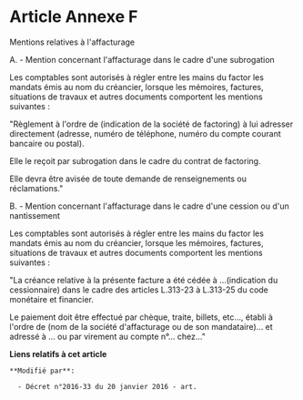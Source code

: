 # Article Annexe F

Mentions relatives à l'affacturage

A. - Mention concernant l'affacturage dans le cadre d'une subrogation

Les comptables sont autorisés à régler entre les mains du factor les mandats émis au nom du créancier, lorsque les mémoires,
factures, situations de travaux et autres documents comportent les mentions suivantes :

"Règlement à l'ordre de (indication de la société de factoring) à lui adresser directement (adresse, numéro de téléphone,
numéro du compte courant bancaire ou postal).

Elle le reçoit par subrogation dans le cadre du contrat de factoring.

Elle devra être avisée de toute demande de renseignements ou réclamations."

B. - Mention concernant l'affacturage dans le cadre d'une cession ou d'un nantissement

Les comptables sont autorisés à régler entre les mains du factor les mandats émis au nom du créancier, lorsque les mémoires,
factures, situations de travaux et autres documents comportent les mentions suivantes :

"La créance relative à la présente facture a été cédée à ...(indication du cessionnaire) dans le cadre des articles L.313-23
à L.313-25 du code monétaire et financier.

Le paiement doit être effectué par chèque, traite, billets, etc..., établi à l'ordre de (nom de la société d'affacturage ou
de son mandataire)... et adressé à ... ou par virement au compte n°... chez..."

**Liens relatifs à cet article**

	**Modifié par**:

	  - Décret n°2016-33 du 20 janvier 2016 - art.
